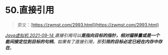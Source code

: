 <!--yml
category: 未分类
date: 0001-01-01 00:00:00
--->

# 50.直接引用

> 原文：[https://zwmst.com/2993.html](https://zwmst.com/2993.html)

   [ *Java虚拟机* ](https://zwmst.com/java%e8%99%9a%e6%8b%9f%e6%9c%ba)*[ <time datetime="2021-09-14T23:23:48+08:00"> 2021-09-14 </time> ](https://zwmst.com/2993.html)  直接引用可以**是指向目标的指针，相对偏移量或是一个能间接定位到目标的句柄**。如果有了直接引用，那**引用的目标必定已经在内存中存在**。*